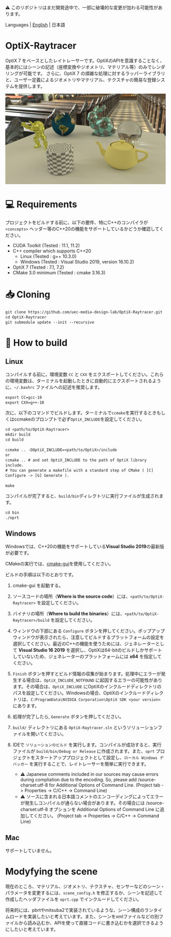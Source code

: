 :warning: このリポジトリはまだ開発途中で、一部に破壊的な変更が加わる可能性があります。

Languages | [English](README.md) | 日本語

# OptiX-Raytracer

OptiX 7 をベースとしたレイトレーサーです。OptiXのAPIを意識することなく、基本的にはシーンの記述（座標変換やジオメトリ、マテリアル等）のみでレンダリングが可能です。
さらに、OptiX 7 の煩雑な処理に対するラッパーライブラリと、ユーザー定義によるジオメトリやマテリアル、テクスチャの簡易な登録システムを提供します。

![output.png](result/016_env.jpg)

# :computer: Requirements
プロジェクトをビルドする前に、以下の要件、特にC++のコンパイラが `<concepts>` ヘッダー等のC++20の機能をサポートしているかどうか確認してください。

- CUDA Toolkit (Tested : 11.1, 11.2)
- C++ compiler which supports C++20 
    - Linux (Tested : g++ 10.3.0)
    - Windows (Tested : Visual Studio 2019, version 16.10.2) 
- OptiX 7 (Tested : 7.1, 7.2)
- CMake 3.0 minimum (Tested : cmake 3.16.3)

# :inbox_tray: Cloning
```
git clone https://github.com/uec-media-design-lab/OptiX-Raytracer.git
cd OptiX-Raytracer
git submodule update --init --recursive 
```

# :hammer: How to build
## Linux
コンパイルする前に，環境変数 `CC` と `CXX` をエクスポートしてください。これらの環境変数は、ターミナルを起動したときに自動的にエクスポートされるように、`~/.bashrc` ファイルへの記述を推奨します。
```
export CC=gcc-10
export CXX=g++-10
```
次に、以下のコマンドでビルドします。ターミナルで`ccmake`を実行するときもしくはccmakeのプロンプトで必ず`OptiX_INCLUDE`を設定してください。
```
cd <path/to/OptiX-Raytracer>
mkdir build
cd build

ccmake .. -DOptiX_INCLUDE=<path/to/OptiX>/include
or 
ccmake .. # and set OptiX_INCLUDE to the path of OptiX library include.
# You can generate a makefile with a standard step of CMake ( [C] Configure -> [G] Generate ).

make
```

コンパイルが完了すると、`build/bin`ディレクトリに実行ファイルが生成されます。
```
cd bin
./oprt 
```

## Windows
Windowsでは、C++20の機能をサポートしている**Visual Studio 2019**の最新版が必要です。

CMakeの実行では、[cmake-gui](https://cmake.org/download/)を使用してください。

ビルドの手順は以下のとおりです。

1. cmake-gui を起動する。

2. ソースコードの場所（**Where is the source code**）には、`<path/to/OptiX-Raytracer>` を設定してください。

3. バイナリの場所（**Where to build the binaries**）には、`<path/to/OptiX-Raytracer>/build` を設定してください。

4. ウィンドウの下部にある `Configure` ボタンを押してください。ポップアップウィンドウが表示されたら、注意してビルドするプラットフォームの設定を選択してください。最近のC++の機能を使うためには、ジェネレーターとして **Visual Studio 16 2019** を選択し、OptiXは64-bitのビルドしかサポートしていないため、ジェネレーターのプラットフォームには **x64** を指定してください。

5. `Finish` ボタンを押すとビルド情報の収集が始まります。処理中にエラーが発生する場合は、`OptiX_INCLUDE_NOTFOUND` に起因するエラーの可能性があります。その場合は、`OptiX_INCLUDE` にOptiXのインクルードディレクトリのパスを設定してください。Windowsの場合、OptiXのインクルードディレクトリは、`C:ProgramData\NVIDIA Corporation\OptiX SDK <your version>` にあります。

6. 処理が完了したら, `Generate` ボタンを押してください。

7. `build/` ディレクトリにある `OptiX-Raytracer.sln` というソリューションファイルを開いてください。

8. IDEで `ソリューションのビルド` を実行します。コンパイルが成功すると、実行ファイルが `build/bin/Debug or Release` に作成されます。また、`oprt` プロジェクトをスタートアッププロジェクトとして設定し、`ローカル Windows デバッガー` を実行することで、レイトレーサーを簡単に実行できます。
    - :warning: Japanese comments included in our sources may cause errors during compliation due to the encoding. So, please add /source-charset:utf-8 for Additional Options of Command Line. (Project tab -> Properties -> C/C++ -> Command Line) 
    - :warning: ソースに含まれる日本語コメントのエンコーディングによってエラーが発生しコンパイルが通らない場合があります。その場合には /source-charset:utf-8 オプションを Additional Options of Command Line に追加してください。 (Project tab -> Properties -> C/C++ -> Command Line) 

## Mac
サポートしていません。

# Modyfying the scene

現在のところ、マテリアル、ジオメトリ、テクスチャ、センサーなどのシーン・パラメータを変更するには、`scene_config.h` を修正するか、シーンを記述して作成したヘッダファイルを `oprt.cpp` でインクルードしてください。

将来的には、pbrtやmitsuba2で実装されているような、シーン構成のランタイムロードを実装したいと考えています。また、シーンをxmlファイルなどの別ファイルから読み込むか、APIを使って直接コードに書き込むかを選択できるようにしたいと考えています。

